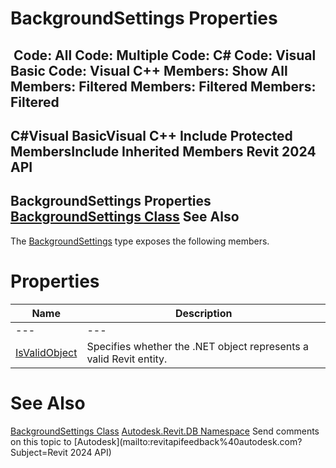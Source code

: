 # BackgroundSettings Properties

﻿
 Code: All Code: Multiple Code: C# Code: Visual Basic Code: Visual C++  Members: Show All Members: Filtered Members: Filtered Members: Filtered   
---  
C#Visual BasicVisual C++
Include Protected MembersInclude Inherited Members
Revit 2024 API  
---  
BackgroundSettings Properties  
[BackgroundSettings Class](eb7238e2-39df-d7eb-48c6-edd7a38b2a0e.md "BackgroundSettings Class") See Also  
---  
The [BackgroundSettings](eb7238e2-39df-d7eb-48c6-edd7a38b2a0e.md "BackgroundSettings Class") type exposes the following members.
# Properties
| Name | Description |
| --- | --- |
| --- | --- | --- |
| [IsValidObject](645600c5-cfdf-4bbd-f6f4-1349e1ccb8d0.md "IsValidObject Property") | Specifies whether the .NET object represents a valid Revit entity. |

# See Also
[BackgroundSettings Class](eb7238e2-39df-d7eb-48c6-edd7a38b2a0e.md "BackgroundSettings Class")
[Autodesk.Revit.DB Namespace](87546ba7-461b-c646-cbb1-2cb8f5bff8b2.md "Autodesk.Revit.DB Namespace")
Send comments on this topic to [Autodesk](mailto:revitapifeedback%40autodesk.com?Subject=Revit 2024 API)